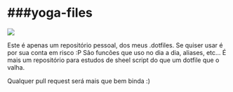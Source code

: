 ###yoga-files
=================================================
![](http://img3.wikia.nocookie.net/__cb20091126005420/streetfighter/images/1/15/Dhalsim-yogafire1a.gif)


Este é apenas um repositório pessoal, dos meus .dotfiles. Se quiser usar é por sua conta em risco :P
São funcões que uso no dia a dia, aliases, etc... É mais um repositório para estudos de sheel script
do que um dotfile que o valha. 

Qualquer pull request será mais que bem binda :)
